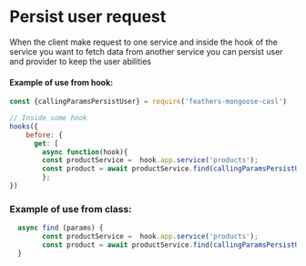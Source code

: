 # Persist user request

When the client make request to one service and inside the hook of the service you want to fetch data from another service you can persist user and provider to keep the user abilities  


#### Example of use from hook:

```javascript
const {callingParamsPersistUser} = require('feathers-mongoose-casl')

// Inside some hook
hooks({
    before: {
      get: [
        async function(hook){
        const productService =  hook.app.service('products');
        const product = await productService.find(callingParamsPersistUser(hook.params,{query: {'color': 'red'}}))
        };
})
```

### Example of use from class:

```javascript
  async find (params) {
        const productService =  hook.app.service('products');
        const product = await productService.find(callingParamsPersistUser(params,{query: {'color': 'red'}}))
  }
```


